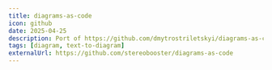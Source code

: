 ```yaml
---
title: diagrams-as-code
icon: github
date: 2025-04-25
description: Port of https://github.com/dmytrostriletskyi/diagrams-as-code (from Python to TypeScript)
tags: [diagram, text-to-diagram]
externalUrl: https://github.com/stereobooster/diagrams-as-code
---
```

